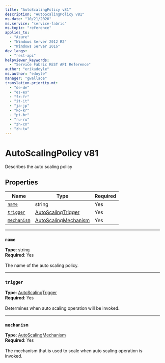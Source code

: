 ```yaml
---
title: "AutoScalingPolicy v81"
description: "AutoScalingPolicy v81"
ms.date: "10/21/2020"
ms.service: "service-fabric"
ms.topic: "reference"
applies_to: 
  - "Azure"
  - "Windows Server 2012 R2"
  - "Windows Server 2016"
dev_langs: 
  - "rest-api"
helpviewer_keywords: 
  - "Service Fabric REST API Reference"
author: "erikadoyle"
ms.author: "edoyle"
manager: "gwallace"
translation.priority.mt: 
  - "de-de"
  - "es-es"
  - "fr-fr"
  - "it-it"
  - "ja-jp"
  - "ko-kr"
  - "pt-br"
  - "ru-ru"
  - "zh-cn"
  - "zh-tw"
---
```

# AutoScalingPolicy v81

Describes the auto scaling policy

## Properties
| Name | Type | Required |
| --- | --- | --- |
| [`name`](#name) | string | Yes |
| [`trigger`](#trigger) | [AutoScalingTrigger](sfclient-v81-model-autoscalingtrigger.md) | Yes |
| [`mechanism`](#mechanism) | [AutoScalingMechanism](sfclient-v81-model-autoscalingmechanism.md) | Yes |

____
### `name`
__Type__: string <br/>
__Required__: Yes<br/>
<br/>
The name of the auto scaling policy.

____
### `trigger`
__Type__: [AutoScalingTrigger](sfclient-v81-model-autoscalingtrigger.md) <br/>
__Required__: Yes<br/>
<br/>
Determines when auto scaling operation will be invoked.

____
### `mechanism`
__Type__: [AutoScalingMechanism](sfclient-v81-model-autoscalingmechanism.md) <br/>
__Required__: Yes<br/>
<br/>
The mechanism that is used to scale when auto scaling operation is invoked.
